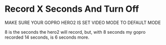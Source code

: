 Record X Seconds And Turn Off
================================

MAKE SURE YOUR GOPRO HERO2 IS SET VIDEO MODE TO DEFAULT MODE

8 is the seconds the hero2 will record, but, with 8 seconds my gopro recorded 14 seconds, is 6 seconds more.